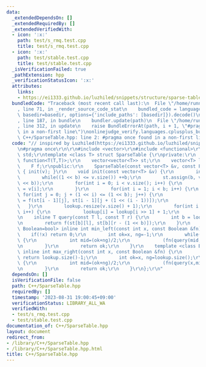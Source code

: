```yaml
---
data:
  _extendedDependsOn: []
  _extendedRequiredBy: []
  _extendedVerifiedWith:
  - icon: ':x:'
    path: test/s_rmq.test.cpp
    title: test/s_rmq.test.cpp
  - icon: ':x:'
    path: test/stable.test.cpp
    title: test/stable.test.cpp
  _isVerificationFailed: true
  _pathExtension: hpp
  _verificationStatusIcon: ':x:'
  attributes:
    links:
    - https://ei1333.github.io/luzhiled/snippets/structure/sparse-table.html)
  bundledCode: "Traceback (most recent call last):\n  File \"/home/runner/.local/lib/python3.10/site-packages/onlinejudge_verify/documentation/build.py\"\
    , line 71, in _render_source_code_stat\n    bundled_code = language.bundle(stat.path,\
    \ basedir=basedir, options={'include_paths': [basedir]}).decode()\n  File \"/home/runner/.local/lib/python3.10/site-packages/onlinejudge_verify/languages/cplusplus.py\"\
    , line 187, in bundle\n    bundler.update(path)\n  File \"/home/runner/.local/lib/python3.10/site-packages/onlinejudge_verify/languages/cplusplus_bundle.py\"\
    , line 312, in update\n    raise BundleErrorAt(path, i + 1, \"#pragma once found\
    \ in a non-first line\")\nonlinejudge_verify.languages.cplusplus_bundle.BundleErrorAt:\
    \ C++/SparseTable.hpp: line 2: #pragma once found in a non-first line\n"
  code: "// inspired by Luzhiled(https://ei1333.github.io/luzhiled/snippets/structure/sparse-table.html)\r\
    \n#pragma once\r\n\r\n#include <vector>\r\n#include <functional>\r\nusing namespace\
    \ std;\r\ntemplate <class T> struct SparseTable {\r\nprivate:\r\n    using F =\
    \ function<T(T,T)>;\r\n    vector<vector<T>> st;\r\n    vector<T> lookup;\r\n\
    \    F f;\r\npublic:\r\n    SparseTable(const vector<T> &v, const F &f_) : f(f_)\
    \ { init(v); }\r\n    void init(const vector<T> &v) {\r\n        int b = 0;\r\n\
    \        while((1 << b) <= v.size()) ++b;\r\n        st.assign(b, vector<T>(1\
    \ << b));\r\n        for(int i = 0; i < v.size(); i++) {\r\n            st[0][i]\
    \ = v[i];\r\n        }\r\n        for(int i = 1; i < b; i++) {\r\n           \
    \ for(int j = 0; j + (1 << i) <= (1 << b); j++) {\r\n                st[i][j]\
    \ = f(st[i - 1][j], st[i - 1][j + (1 << (i - 1))]);\r\n            }\r\n     \
    \   }\r\n        lookup.resize(v.size() + 1);\r\n        for(int i = 2; i < lookup.size();\
    \ i++) {\r\n            lookup[i] = lookup[i >> 1] + 1;\r\n        }\r\n    }\r\
    \n    inline T query(const T l, const T r) {\r\n        int b = lookup[r - l];\r\
    \n        return f(st[b][l], st[b][r - (1 << b)]);\r\n    }\r\n    template <class\
    \ Boolean=bool> inline int min_left(const int x, const Boolean &fn) {\r\n    \
    \    if(!x) return 0;\r\n        int ok=x, ng=-1;\r\n        while(abs(ok-ng)>1)\
    \ {\r\n            int mid=(ok+ng)/2;\r\n            (fn(query(mid,x)-1)?ok:ng)=mid;\r\
    \n        }\r\n        return ok;\r\n    }\r\n    template <class Boolean=bool>\
    \ inline int max_right(const int x, const Boolean &fn) {\r\n        if(x==lookup.size()-1)\
    \ return lookup.size()-1;\r\n        int ok=x, ng=lookup.size();\r\n        while(abs(ok-ng)>1)\
    \ {\r\n            int mid=(ok+ng)/2;\r\n            (fn(query(x,mid))?ok:ng)=mid;\r\
    \n        }\r\n        return ok;\r\n    }\r\n};\r\n"
  dependsOn: []
  isVerificationFile: false
  path: C++/SparseTable.hpp
  requiredBy: []
  timestamp: '2023-08-31 19:00:45+09:00'
  verificationStatus: LIBRARY_ALL_WA
  verifiedWith:
  - test/s_rmq.test.cpp
  - test/stable.test.cpp
documentation_of: C++/SparseTable.hpp
layout: document
redirect_from:
- /library/C++/SparseTable.hpp
- /library/C++/SparseTable.hpp.html
title: C++/SparseTable.hpp
---
```

